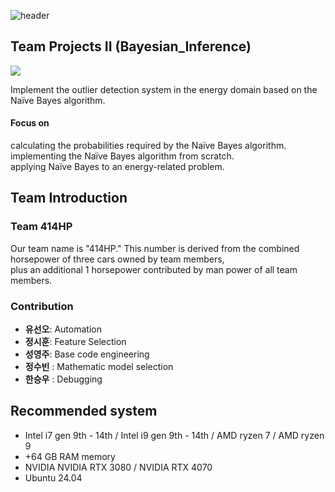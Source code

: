 ![header]( https://capsule-render.vercel.app/api?type=venom&color=timeGradient&height=150&section=header&text=%20Mathematical%20Foundation%20of%20Computer%20Science&fontSize=30&animation=twinkling&fontColor=000000&stroke=FFFFFF&strokeWidth=0.5)

## Team Projects II (Bayesian_Inference)

<div align="left">
	<img src="https://img.shields.io/badge/Python-007396?style=flat&logo=Python&logoColor=white" />
</div>

Implement the outlier detection system in the energy domain based on the Naïve Bayes algorithm.

#### Focus on
calculating the probabilities required by the Naïve Bayes algorithm. <br>
implementing the Naïve Bayes algorithm from scratch. <br>
applying Naïve Bayes to an energy-related problem.

## Team Introduction

### Team 414HP

Our team name is "414HP." This number is derived from the combined horsepower of three cars owned by team members, <br>
plus an additional 1 horsepower contributed by man power of all team members.

### Contribution 
* **유선오**: Automation
* **정시훈**: Feature Selection
* **성영주**: Base code engineering
* **정수빈** : Mathematic model selection
* **한승우** : Debugging

## Recommended system

* Intel i7 gen 9th - 14th / Intel i9 gen 9th - 14th / AMD ryzen 7 / AMD ryzen 9
* +64 GB RAM memory
* NVIDIA NVIDIA RTX 3080 / NVIDIA RTX 4070
* Ubuntu 24.04

